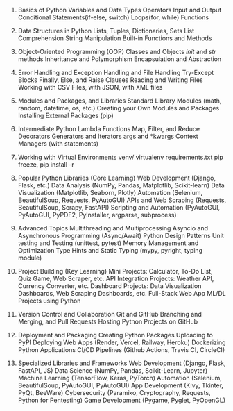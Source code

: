 1. Basics of Python
Variables and Data Types
Operators
Input and Output
Conditional Statements(if-else, switch)
Loops(for, while)
Functions

2. Data Structures in Python
Lists, Tuples, Dictionaries, Sets
List Comprehension
String Manipulation
Built-in Functions and Methods

3. Object-Oriented Programming (OOP)
Classes and Objects
_init_ and _str_ methods
Inheritance and Polymorphism
Encapsulation and Abstraction

4. Error Handling and Exception Handling and File Handling
Try-Except Blocks
Finally, Else, and Raise Clauses
Reading and Writing Files
Working with CSV Files, with JSON, with XML files

5. Modules and Packages, and Libraries
Standard Library Modules (math, random, datetime, os, etc.)
Creating your Own Modules and Packages
Installing External Packages (pip)

6. Intermediate Python
Lambda Functions
Map, Filter, and Reduce
Decorators
Generators and Iterators
args and *kwargs
Context Managers (with statements)

7. Working with Virtual Environments
venv/ virtualenv
requirements.txt
pip freeze, pip install -r

8. Popular Python Libraries (Core Learning)
Web Development (Django, Flask, etc.)
Data Analysis (NumPy, Pandas, Matplotlib, Scikit-learn)
Data Visualization (Matplotlib, Seaborn, Plotly)
Automation (Selenium, BeautifulSoup, Requests, PyAutoGUI)
APIs and Web Scraping (Requests, BeautifulSoup, Scrapy, FastAPI)
Scripting and Automation (PyAutoGUI, PyAutoGUI, PyPDF2, PyInstaller, argparse, subprocess)

9. Advanced Topics
Multithreading and Multiprocessing
Asyncio and Asynchronous Programming (Async/Await)
Python Design Patterns
Unit testing and Testing (unittest, pytest)
Memory Management and Optimization
Type Hints and Static Typing (mypy, pyright, typing module)

10. Project Building (Key Learning)
Mini Projects: Calculator, To-Do List, Quiz Game, Web Scraper, etc.
API Integration Projects: Weather API, Currency Converter, etc.
Dashboard Projects: Data Visualization Dashboards, Web Scraping Dashboards, etc.
Full-Stack Web App
ML/DL Projects using Python

11. Version Control and Collaboration
Git and GitHub
Branching and Merging, and Pull Requests
Hosting Python Projects on GitHub

12. Deployment and Packaging
Creating Python Packages
Uploading to PyPI
Deploying Web Apps (Render, Vercel, Railway, Heroku)
Dockerizing Python Applications
CI/CD Pipelines (Github Actions, Travis CI, CircleCI)

13. Specialized Libraries and Frameworks
Web Development (Django, Flask, FastAPI, JS)
Data Science (NumPy, Pandas, Scikit-Learn, Jupyter)
Machine Learning (TensorFlow, Keras, PyTorch)
Automation (Selenium, BeautifulSoup, PyAutoGUI, PyAutoGUI)
App Development (Kivy, Tkinter, PyQt, BeeWare)
Cybersecurity (Paramiko, Cryptography, Requests, Python for Pentesting)
Game Development (Pygame, Pyglet, PyOpenGL)